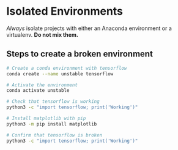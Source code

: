 # Isolated Environments

_Always_ isolate projects with either an Anaconda environment or a virtualenv. **Do not mix them.**

## Steps to create a broken environment

```bash
# Create a conda environment with tensorflow
conda create --name unstable tensorflow

# Activate the environment
conda activate unstable

# Check that tensorflow is working
python3 -c "import tensorflow; print('Working')"

# Install matplotlib with pip
python3 -m pip install matplotlib

# Confirm that tensorflow is broken
python3 -c "import tensorflow; print('Working')"
```
